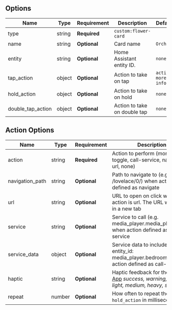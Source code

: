 
## Options

| Name              | Type   | Requirement  | Description                  | Default             |
|-------------------|--------|--------------|------------------------------|---------------------|
| type              | string | **Required** | `custom:flower-card`         |
| name              | string | **Optional** | Card name                    | `Orchid`            |
| entity            | string | **Optional** | Home Assistant entity ID.    | `none`              |
| tap_action        | object | **Optional** | Action to take on tap        | `action: more-info` |
| hold_action       | object | **Optional** | Action to take on hold       | `none`              |
| double_tap_action | object | **Optional** | Action to take on double tap | `none`              |

## Action Options

| Name            | Type   | Requirement  | Description                                                                                                                            | Default     |
|-----------------|--------|--------------|----------------------------------------------------------------------------------------------------------------------------------------|-------------|
| action          | string | **Required** | Action to perform (more-info, toggle, call-service, navigate url, none)                                                                | `more-info` |
| navigation_path | string | **Optional** | Path to navigate to (e.g. /lovelace/0/) when action defined as navigate                                                                | `none`      |
| url             | string | **Optional** | URL to open on click when action is url. The URL will open in a new tab                                                                | `none`      |
| service         | string | **Optional** | Service to call (e.g. media_player.media_play_pause) when action defined as call-service                                               | `none`      |
| service_data    | object | **Optional** | Service data to include (e.g. entity_id: media_player.bedroom) when action defined as call-service                                     | `none`      |
| haptic          | string | **Optional** | Haptic feedback for the [Beta IOS App](http://home-assistant.io/ios/beta) _success, warning, failure, light, medium, heavy, selection_ | `none`      |
| repeat          | number | **Optional** | How often to repeat the `hold_action` in milliseconds.                                                                                 | `non`       |
